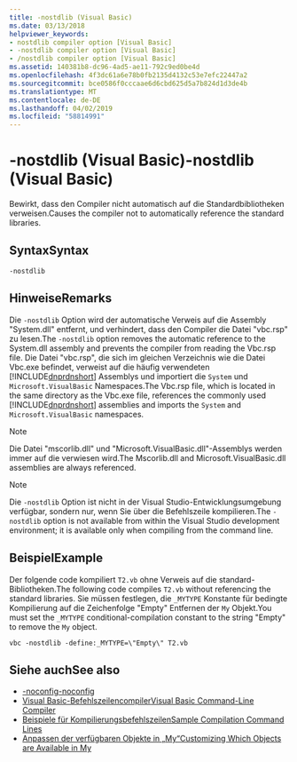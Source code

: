 ```yaml
---
title: -nostdlib (Visual Basic)
ms.date: 03/13/2018
helpviewer_keywords:
- nostdlib compiler option [Visual Basic]
- -nostdlib compiler option [Visual Basic]
- /nostdlib compiler option [Visual Basic]
ms.assetid: 140381b8-dc96-4ad5-ae11-792c9ed0be4d
ms.openlocfilehash: 4f3dc61a6e78b0fb2135d4132c53e7efc22447a2
ms.sourcegitcommit: bce0586f0cccaae6d6cbd625d5a7b824d1d3de4b
ms.translationtype: MT
ms.contentlocale: de-DE
ms.lasthandoff: 04/02/2019
ms.locfileid: "58814991"
---
```

# <a name="-nostdlib-visual-basic"></a><span data-ttu-id="d0840-102">-nostdlib (Visual Basic)</span><span class="sxs-lookup"><span data-stu-id="d0840-102">-nostdlib (Visual Basic)</span></span>
<span data-ttu-id="d0840-103">Bewirkt, dass den Compiler nicht automatisch auf die Standardbibliotheken verweisen.</span><span class="sxs-lookup"><span data-stu-id="d0840-103">Causes the compiler not to automatically reference the standard libraries.</span></span>  
  
## <a name="syntax"></a><span data-ttu-id="d0840-104">Syntax</span><span class="sxs-lookup"><span data-stu-id="d0840-104">Syntax</span></span>  
  
```  
-nostdlib  
```  
  
## <a name="remarks"></a><span data-ttu-id="d0840-105">Hinweise</span><span class="sxs-lookup"><span data-stu-id="d0840-105">Remarks</span></span>  
 <span data-ttu-id="d0840-106">Die `-nostdlib` Option wird der automatische Verweis auf die Assembly "System.dll" entfernt, und verhindert, dass den Compiler die Datei "vbc.rsp" zu lesen.</span><span class="sxs-lookup"><span data-stu-id="d0840-106">The `-nostdlib` option removes the automatic reference to the System.dll assembly and prevents the compiler from reading the Vbc.rsp file.</span></span> <span data-ttu-id="d0840-107">Die Datei "vbc.rsp", die sich im gleichen Verzeichnis wie die Datei Vbc.exe befindet, verweist auf die häufig verwendeten [!INCLUDE[dnprdnshort](~/includes/dnprdnshort-md.md)] Assemblys und importiert die `System` und `Microsoft.VisualBasic` Namespaces.</span><span class="sxs-lookup"><span data-stu-id="d0840-107">The Vbc.rsp file, which is located in the same directory as the Vbc.exe file, references the commonly used [!INCLUDE[dnprdnshort](~/includes/dnprdnshort-md.md)] assemblies and imports the `System` and `Microsoft.VisualBasic` namespaces.</span></span>  
  
> [!NOTE]
>  <span data-ttu-id="d0840-108">Die Datei "mscorlib.dll" und "Microsoft.VisualBasic.dll"-Assemblys werden immer auf die verwiesen wird.</span><span class="sxs-lookup"><span data-stu-id="d0840-108">The Mscorlib.dll and Microsoft.VisualBasic.dll assemblies are always referenced.</span></span>  
  
> [!NOTE]
>  <span data-ttu-id="d0840-109">Die `-nostdlib` Option ist nicht in der Visual Studio-Entwicklungsumgebung verfügbar, sondern nur, wenn Sie über die Befehlszeile kompilieren.</span><span class="sxs-lookup"><span data-stu-id="d0840-109">The `-nostdlib` option is not available from within the Visual Studio development environment; it is available only when compiling from the command line.</span></span>  
  
## <a name="example"></a><span data-ttu-id="d0840-110">Beispiel</span><span class="sxs-lookup"><span data-stu-id="d0840-110">Example</span></span>  
 <span data-ttu-id="d0840-111">Der folgende code kompiliert `T2.vb` ohne Verweis auf die standard-Bibliotheken.</span><span class="sxs-lookup"><span data-stu-id="d0840-111">The following code compiles `T2.vb` without referencing the standard libraries.</span></span> <span data-ttu-id="d0840-112">Sie müssen festlegen, die `_MYTYPE` Konstante für bedingte Kompilierung auf die Zeichenfolge "Empty" Entfernen der `My` Objekt.</span><span class="sxs-lookup"><span data-stu-id="d0840-112">You must set the `_MYTYPE` conditional-compilation constant to the string "Empty" to remove the `My` object.</span></span>  
  
```console
vbc -nostdlib -define:_MYTYPE=\"Empty\" T2.vb  
```  
  
## <a name="see-also"></a><span data-ttu-id="d0840-113">Siehe auch</span><span class="sxs-lookup"><span data-stu-id="d0840-113">See also</span></span>

- [<span data-ttu-id="d0840-114">-noconfig</span><span class="sxs-lookup"><span data-stu-id="d0840-114">-noconfig</span></span>](../../../visual-basic/reference/command-line-compiler/noconfig.md)
- [<span data-ttu-id="d0840-115">Visual Basic-Befehlszeilencompiler</span><span class="sxs-lookup"><span data-stu-id="d0840-115">Visual Basic Command-Line Compiler</span></span>](../../../visual-basic/reference/command-line-compiler/index.md)
- [<span data-ttu-id="d0840-116">Beispiele für Kompilierungsbefehlszeilen</span><span class="sxs-lookup"><span data-stu-id="d0840-116">Sample Compilation Command Lines</span></span>](../../../visual-basic/reference/command-line-compiler/sample-compilation-command-lines.md)
- [<span data-ttu-id="d0840-117">Anpassen der verfügbaren Objekte in „My“</span><span class="sxs-lookup"><span data-stu-id="d0840-117">Customizing Which Objects are Available in My</span></span>](../../../visual-basic/developing-apps/customizing-extending-my/customizing-which-objects-are-available-in-my.md)

